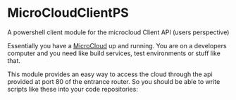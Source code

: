 # MicroCloudClientPS
A powershell client module for the microcloud Client API (users perspective)

Essentially you have a [MicroCloud](https://github.com/stho32/MicroCloud) up and running. You are on a developers computer and you need like build services, test environments or stuff like that.

This module provides an easy way to access the cloud through the api provided at port 80 of the entrance router. So you should be able to write scripts like these into your code repositories:


